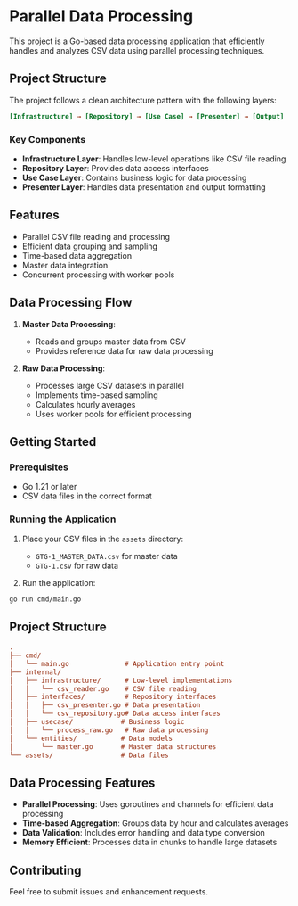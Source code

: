 # Parallel Data Processing

This project is a Go-based data processing application that efficiently handles and analyzes CSV data using parallel processing techniques.

## Project Structure

The project follows a clean architecture pattern with the following layers:

```ini
[Infrastructure] → [Repository] → [Use Case] → [Presenter] → [Output]

```

### Key Components

- **Infrastructure Layer**: Handles low-level operations like CSV file reading
- **Repository Layer**: Provides data access interfaces
- **Use Case Layer**: Contains business logic for data processing
- **Presenter Layer**: Handles data presentation and output formatting

## Features

- Parallel CSV file reading and processing
- Efficient data grouping and sampling
- Time-based data aggregation
- Master data integration
- Concurrent processing with worker pools

## Data Processing Flow

1. **Master Data Processing**:

   - Reads and groups master data from CSV
   - Provides reference data for raw data processing

2. **Raw Data Processing**:

   - Processes large CSV datasets in parallel
   - Implements time-based sampling
   - Calculates hourly averages
   - Uses worker pools for efficient processing

## Getting Started

### Prerequisites

- Go 1.21 or later
- CSV data files in the correct format

### Running the Application

1. Place your CSV files in the `assets` directory:

   - `GTG-1_MASTER_DATA.csv` for master data
   - `GTG-1.csv` for raw data

2. Run the application:

```bash
go run cmd/main.go

```

## Project Structure

```ini
.
├── cmd/
│   └── main.go              # Application entry point
├── internal/
│   ├── infrastructure/      # Low-level implementations
│   │   └── csv_reader.go    # CSV file reading
│   ├── interfaces/          # Repository interfaces
│   │   ├── csv_presenter.go # Data presentation
│   │   └── csv_repository.go# Data access interfaces
│   ├── usecase/            # Business logic
│   │   └── process_raw.go   # Raw data processing
│   └── entities/           # Data models
│       └── master.go       # Master data structures
└── assets/                 # Data files

```

## Data Processing Features

- **Parallel Processing**: Uses goroutines and channels for efficient data processing
- **Time-based Aggregation**: Groups data by hour and calculates averages
- **Data Validation**: Includes error handling and data type conversion
- **Memory Efficient**: Processes data in chunks to handle large datasets

## Contributing

Feel free to submit issues and enhancement requests.